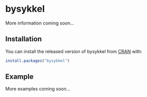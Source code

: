 # bysykkel

More information coming soon...

## Installation

You can install the released version of bysykkel from [CRAN](https://CRAN.R-project.org) with:

``` r
install.packages("bysykkel")
```

## Example

More examples coming soon...

